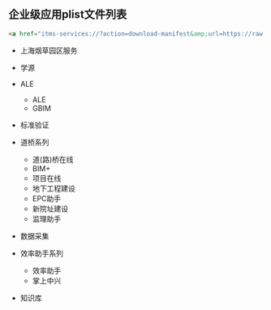 ## 企业级应用plist文件列表

```html
<a href="itms-services://?action=download-manifest&amp;url=https://raw.githubusercontent.com/l900416/plistForiOS/master/xxx.plist" > </a>

```
>
>

* 上海烟草园区服务

* 学源

* ALE
	* ALE
	* GBIM
	
* 标准验证

* 道桥系列
	* 道(路)桥在线
	* BIM+
	* 项目在线
	* 地下工程建设
	* EPC助手
	* 新院址建设
	* 监理助手

* 数据采集

* 效率助手系列
	* 效率助手
	* 掌上中兴

* 知识库
